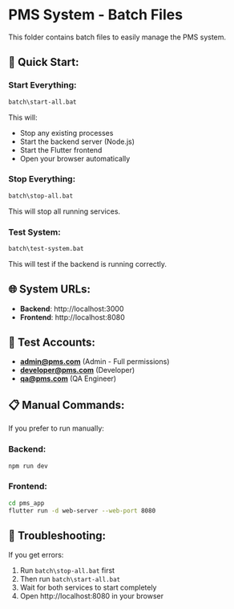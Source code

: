 # PMS System - Batch Files

This folder contains batch files to easily manage the PMS system.

## 🚀 **Quick Start:**

### **Start Everything:**
```bash
batch\start-all.bat
```
This will:
- Stop any existing processes
- Start the backend server (Node.js)
- Start the Flutter frontend
- Open your browser automatically

### **Stop Everything:**
```bash
batch\stop-all.bat
```
This will stop all running services.

### **Test System:**
```bash
batch\test-system.bat
```
This will test if the backend is running correctly.

## 🌐 **System URLs:**
- **Backend**: http://localhost:3000
- **Frontend**: http://localhost:8080

## 👥 **Test Accounts:**
- **admin@pms.com** (Admin - Full permissions)
- **developer@pms.com** (Developer)
- **qa@pms.com** (QA Engineer)

## 📋 **Manual Commands:**

If you prefer to run manually:

### **Backend:**
```bash
npm run dev
```

### **Frontend:**
```bash
cd pms_app
flutter run -d web-server --web-port 8080
```

## 🔧 **Troubleshooting:**

If you get errors:
1. Run `batch\stop-all.bat` first
2. Then run `batch\start-all.bat`
3. Wait for both services to start completely
4. Open http://localhost:8080 in your browser